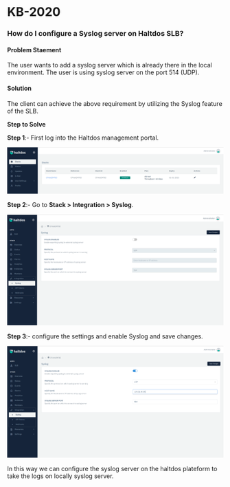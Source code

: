 # KB-2020

### **How do I configure a Syslog server on Haltdos SLB**?

#### **Problem Staement**

The user wants to add a syslog server which is already there in the local environment. The user is using syslog server on the port 514 (UDP).

#### **Solution**

The client can achieve the above requirement by utilizing the Syslog feature of the SLB.

**Step to Solve**

**Step 1**:- First log into the Haltdos management portal.

![](/img/adc/kb/adc20.1.png)

**Step 2**:- Go to **Stack > Integration > Syslog**.

![](/img/adc/kb/adc20.2.png)

**Step 3**:- configure the settings and enable Syslog and save changes.

![](/img/adc/kb/adc20.3.png)

In this way we can configure the syslog server on the haltdos plateform to take the logs on locally syslog server.